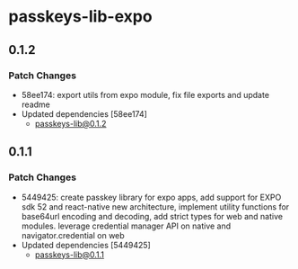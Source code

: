 # passkeys-lib-expo

## 0.1.2

### Patch Changes

- 58ee174: export utils from expo module, fix file exports and update readme
- Updated dependencies [58ee174]
  - passkeys-lib@0.1.2

## 0.1.1

### Patch Changes

- 5449425: create passkey library for expo apps, add support for EXPO sdk 52 and react-native new architecture, implement utility functions for base64url encoding and decoding, add strict types for web and native modules. leverage credential manager API on native and navigator.credential on web
- Updated dependencies [5449425]
  - passkeys-lib@0.1.1
